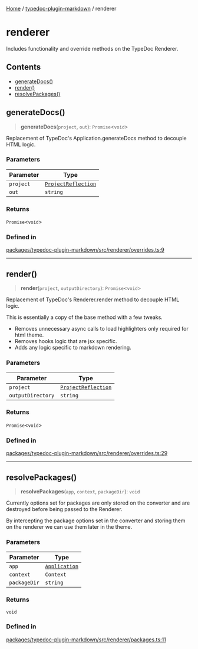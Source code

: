 [Home](../../README.md) / [typedoc-plugin-markdown](../README.md) / renderer

# renderer

Includes functionality and override methods on the TypeDoc Renderer.

## Contents

* [generateDocs()](#generatedocs)
* [render()](#render)
* [resolvePackages()](#resolvepackages)

## generateDocs()

> **generateDocs**(`project`, `out`): `Promise`\<`void`>

Replacement of TypeDoc's Application.generateDocs method to decouple HTML logic.

### Parameters

| Parameter | Type                                                                                 |
| --------- | ------------------------------------------------------------------------------------ |
| `project` | [`ProjectReflection`](https://typedoc.org/api/classes/Models.ProjectReflection.html) |
| `out`     | `string`                                                                             |

### Returns

`Promise`\<`void`>

### Defined in

[packages/typedoc-plugin-markdown/src/renderer/overrides.ts:9](https://github.com/typedoc2md/typedoc-plugin-markdown/blob/main/packages/typedoc-plugin-markdown/src/renderer/overrides.ts#L9)

***

## render()

> **render**(`project`, `outputDirectory`): `Promise`\<`void`>

Replacement of TypeDoc's Renderer.render method to decouple HTML logic.

This is essentially a copy of the base method with a few tweaks.

* Removes unnecessary async calls to load highlighters only required for html theme.
* Removes hooks logic that are jsx specific.
* Adds any logic specific to markdown rendering.

### Parameters

| Parameter         | Type                                                                                 |
| ----------------- | ------------------------------------------------------------------------------------ |
| `project`         | [`ProjectReflection`](https://typedoc.org/api/classes/Models.ProjectReflection.html) |
| `outputDirectory` | `string`                                                                             |

### Returns

`Promise`\<`void`>

### Defined in

[packages/typedoc-plugin-markdown/src/renderer/overrides.ts:29](https://github.com/typedoc2md/typedoc-plugin-markdown/blob/main/packages/typedoc-plugin-markdown/src/renderer/overrides.ts#L29)

***

## resolvePackages()

> **resolvePackages**(`app`, `context`, `packageDir`): `void`

Currently options set for packages are only stored on the converter and are destroyed before being passed to the Renderer.

By intercepting the package options set in the converter and storing them on the renderer we can use them later in the theme.

### Parameters

| Parameter    | Type                                                              |
| ------------ | ----------------------------------------------------------------- |
| `app`        | [`Application`](https://typedoc.org/api/classes/Application.html) |
| `context`    | `Context`                                                         |
| `packageDir` | `string`                                                          |

### Returns

`void`

### Defined in

[packages/typedoc-plugin-markdown/src/renderer/packages.ts:11](https://github.com/typedoc2md/typedoc-plugin-markdown/blob/main/packages/typedoc-plugin-markdown/src/renderer/packages.ts#L11)
